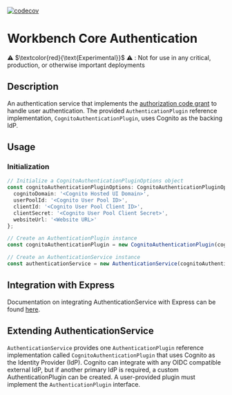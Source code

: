 [![codecov](https://codecov.io/github/aws-solutions/solution-spark-on-aws/branch/codecov/graph/badge.svg?flag=workbench-core-authentication)](https://app.codecov.io/github/aws-solutions/solution-spark-on-aws/tree/codecov)

# Workbench Core Authentication

⚠️ $\textcolor{red}{\text{Experimental}}$ ⚠️ : Not for use in any critical, production, or otherwise important deployments

## Description

An authentication service that implements the [authorization code grant](https://aws.amazon.com/blogs/mobile/understanding-amazon-cognito-user-pool-oauth-2-0-grants/) to handle user authentication. The provided `AuthenticationPlugin` reference implementation, `CognitoAuthenticationPlugin`, uses Cognito as the backing IdP.

## Usage

### Initialization

```ts
// Initialize a CognitoAuthenticationPluginOptions object
const cognitoAuthenticationPluginOptions: CognitoAuthenticationPluginOptions = {
  cognitoDomain: '<Cognito Hosted UI Domain>',
  userPoolId: '<Cognito User Pool ID>',
  clientId: '<Cognito User Pool Client ID>',
  clientSecret: '<Cognito User Pool Client Secret>',
  websiteUrl: '<Website URL>'
};

// Create an AuthenticationPlugin instance
const cognitoAuthenticationPlugin = new CognitoAuthenticationPlugin(cognitoAuthenticationPluginOptions);

// Create an AuthenticationService instance
const authenticationService = new AuthenticationService(cognitoAuthenticationPlugin);
```

## Integration with Express

Documentation on integrating AuthenticationService with Express can be found [here](./authenticationMiddleware.md).

## Extending AuthenticationService

`AuthenticationService` provides one `AuthenticationPlugin` reference implementation called `CognitoAuthenticationPlugin` that uses Cognito as the Identity Provider (IdP). Cognito can integrate with any OIDC compatible external IdP, but if another primary IdP is required, a custom AuthenticationPlugin can be created. A user-provided plugin must implement the `AuthenticationPlugin` interface.
